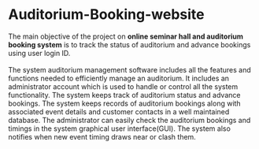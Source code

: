 # Auditorium-Booking-website
The main objective of the project on <b>online seminar hall and auditorium booking system</b> is to track the status of auditorium and advance bookings using user login ID. 
<br>
<br>The system auditorium management software includes all the features and functions needed to efficiently manage an auditorium. It includes an administrator account which is used to handle or control all the system functionality. The system keeps track of auditorium status and advance bookings. The system keeps records of auditorium bookings along with associated event details and customer contacts in a well maintained database. The administrator can easily check the auditorium bookings and timings in the system graphical user interface(GUI). The system also notifies when new event timing draws near or clash them.
